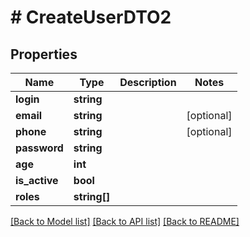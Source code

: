 # # CreateUserDTO2

## Properties

Name | Type | Description | Notes
------------ | ------------- | ------------- | -------------
**login** | **string** |  |
**email** | **string** |  | [optional]
**phone** | **string** |  | [optional]
**password** | **string** |  |
**age** | **int** |  |
**is_active** | **bool** |  |
**roles** | **string[]** |  |

[[Back to Model list]](../../README.md#models) [[Back to API list]](../../README.md#endpoints) [[Back to README]](../../README.md)
